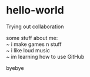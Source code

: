 # hello-world
Trying out collaboration

some stuff about me:  
~ i make games n stuff  
~ i like loud music  
~ im learning how to use GitHub  

byebye
